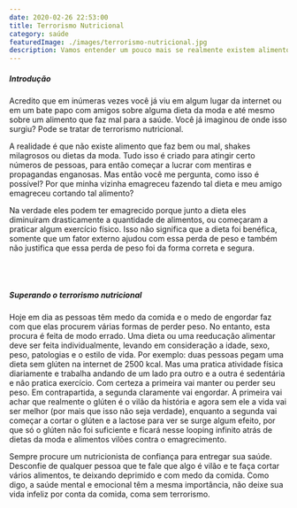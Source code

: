 ```yaml
---
date: 2020-02-26 22:53:00
title: Terrorismo Nutricional
category: saúde
featuredImage: ./images/terrorismo-nutricional.jpg
description: Vamos entender um pouco mais se realmente existem alimentos vilões e receitas milagrosas para perder peso.
---
```


##### Introdução

Acredito que em inúmeras vezes você já viu em algum lugar da internet ou em um bate papo com amigos sobre alguma dieta da moda e até mesmo sobre um alimento que faz mal para a saúde. Você já imaginou de onde isso surgiu? Pode se tratar de terrorismo nutricional.

A realidade é que não existe alimento que faz bem ou mal, shakes milagrosos ou dietas da moda. Tudo isso é criado para atingir certo números de pessoas, para então começar a lucrar com mentiras e propagandas enganosas. Mas então você me pergunta, como isso é possível? Por que minha vizinha emagreceu fazendo tal dieta e meu amigo emagreceu cortando tal alimento?

Na verdade eles podem ter emagrecido porque junto a dieta eles diminuíram drasticamente a quantidade de alimentos, ou começaram a praticar algum exercício físico. Isso não significa que a dieta foi benéfica, somente que um fator externo ajudou com essa perda de peso e também não justifica que essa perda de peso foi da forma correta e segura.

<br />
<br />

##### Superando o terrorismo nutricional

Hoje em dia as pessoas têm medo da comida e o medo de engordar faz com que elas procurem várias formas de perder peso. No entanto, esta procura é feita de modo errado. Uma dieta ou uma reeducação alimentar deve ser feita individualmente, levando em consideração a idade, sexo, peso, patologias e o estilo de vida. Por exemplo: duas pessoas pegam uma dieta sem glúten na internet de 2500 kcal. Mas uma pratica atividade física diariamente e trabalha andando de um lado pra outro e a outra é sedentária e não pratica exercício. Com certeza a primeira vai manter ou perder seu peso. Em contrapartida, a segunda claramente vai engordar. A primeira vai achar que realmente o glúten é o vilão da história e agora sem ele a vida vai ser melhor (por mais que isso não seja verdade), enquanto a segunda vai começar a cortar o glúten e a lactose para ver se surge algum efeito, por que só o glúten não foi suficiente e ficará nesse looping infinito atrás de dietas da moda e alimentos vilões contra o emagrecimento.

Sempre procure um nutricionista de confiança para entregar sua saúde. Desconfie de qualquer pessoa que te fale que algo é vilão e te faça cortar vários alimentos, te deixando deprimido e com medo da comida. Como digo, a saúde mental e emocional têm a mesma importância, não deixe sua vida infeliz por conta da comida, coma sem terrorismo.
